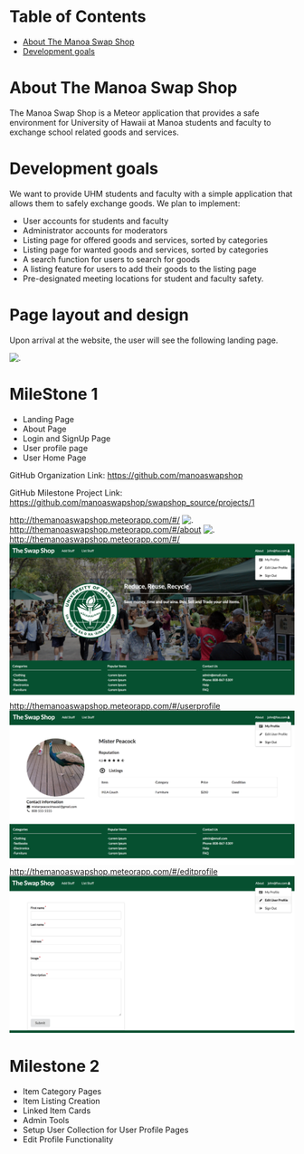 # Table of Contents

* [About The Manoa Swap Shop](#about-the-manoa-swap-shop)
* [Development goals](#development-goals)

# About The Manoa Swap Shop

The Manoa Swap Shop is a Meteor application that provides a safe environment for University of Hawaii at Manoa students and faculty to exchange school related goods and services.

# Development goals

We want to provide UHM students and faculty with a simple application that allows them to safely exchange goods.  We plan to implement:

* User accounts for students and faculty
* Administrator accounts for moderators
* Listing page for offered goods and services, sorted by categories
* Listing page for wanted goods and services, sorted by categories
* A search function for users to search for goods
* A listing feature for users to add their goods to the listing page
* Pre-designated meeting locations for student and faculty safety.

# Page layout and design

Upon arrival at the website, the user will see the following landing page.

![.](images/UHSwapShop_Landing_MockUp.png)

# MileStone 1

* Landing Page
* About Page
* Login and SignUp Page
* User profile page
* User Home Page

GitHub Organization Link: https://github.com/manoaswapshop

GitHub Milestone Project Link: https://github.com/manoaswapshop/swapshop_source/projects/1

http://themanoaswapshop.meteorapp.com/#/
![.](images/swapshoplanding_galaxy.png)
http://themanoaswapshop.meteorapp.com/#/about
![.](images/swapshopabout_galaxy.png)
http://themanoaswapshop.meteorapp.com/#/
![.](images/LogInPageMockUp.png)
http://themanoaswapshop.meteorapp.com/#/userprofile
![.](images/UserProfilePageMockUp.png)
http://themanoaswapshop.meteorapp.com/#/editprofile
![.](images/EditUserProfileMockUp.png)


# Milestone 2

* Item Category Pages
* Item Listing Creation
* Linked Item Cards
* Admin Tools
* Setup User Collection for User Profile Pages
* Edit Profile Functionality
